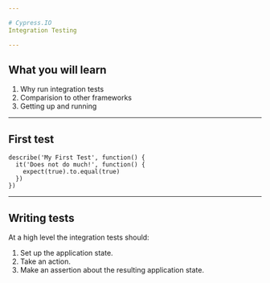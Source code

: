 ```yaml
---

# Cypress.IO
Integration Testing

---
```


## What you will learn

1. Why run integration tests
2. Comparision to other frameworks
3. Getting up and running

---

## First test

```
describe('My First Test', function() {
  it('Does not do much!', function() {
    expect(true).to.equal(true)
  })
})
```

---
## Writing tests

At a high level the integration tests should:
1. Set up the application state.
2. Take an action.
3. Make an assertion about the resulting application state.





